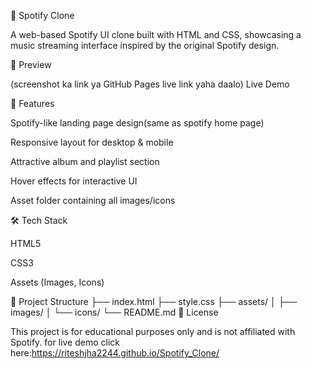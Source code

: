 🎵 Spotify Clone

A web-based Spotify UI clone built with HTML and CSS, showcasing a music streaming interface inspired by the original Spotify design.

📸 Preview

(screenshot ka link ya GitHub Pages live link yaha daalo)
Live Demo

🚀 Features

Spotify-like landing page design(same as spotify home page)

Responsive layout for desktop & mobile

Attractive album and playlist section

Hover effects for interactive UI

Asset folder containing all images/icons

🛠️ Tech Stack

HTML5

CSS3

Assets (Images, Icons)

📂 Project Structure
├── index.html
├── style.css
├── assets/
│   ├── images/
│   └── icons/
└── README.md
📄 License

This project is for educational purposes only and is not affiliated with Spotify.
for live demo click here:https://riteshjha2244.github.io/Spotify_Clone/
